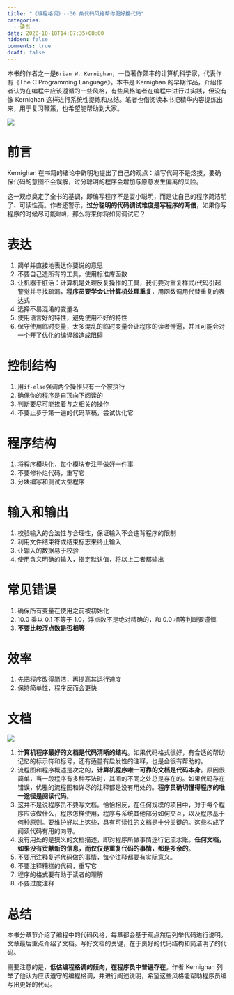 ```yaml
---
title: "《编程格调》--30 条代码风格帮你更好撸代码"
categories:
  - 读书
date: 2020-10-18T14:07:35+08:00
hidden: false
comments: true
draft: false
---
```


本书的作者之一是`Brian W. Kernighan`，一位著作颇丰的计算机科学家，代表作有《The C Programming Language》。本书是 Kernighan 的早期作品，介绍作者认为在编程中应该遵循的一些风格，有些风格笔者在编程中进行过实践，但没有像 Kernighan 这样进行系统性提炼和总结。笔者也借阅读本书把精华内容提炼出来，用于复习鞭策，也希望能帮助到大家。

![](https://raw.githubusercontent.com/alwqx/picx-images-hosting/master/common/reading/bcgd-arc.png)

<!--more-->

# 前言

Kernighan 在书籍的绪论中鲜明地提出了自己的观点：编写代码不是炫技，要确保代码的意图不会误解，过分聪明的程序会增加与原意发生偏离的风险。

这一观点奠定了全书的基调，即编写程序不是耍小聪明，而是让自己的程序简洁明了、可读性高。作者还警示，**过分聪明的代码调试难度是写程序的两倍**，如果你写程序的时候尽可能`聪明`，那么将来你将如何调试它？

# 表达

1. 简单并直接地表达你要说的意思
2. 不要自己造所有的工具，使用标准库函数
3. 让机器干脏活：计算机是处理反复操作的工具，我们要对重复样式/代码引起警觉并寻找疏漏，**程序员要学会让计算机处理重复**，用函数调用代替重复的表达式
4. 选择不易混淆的变量名
5. 使用语言好的特性，避免使用不好的特性
6. 保守使用临时变量，太多混乱的临时变量会让程序的读者懵逼，并且可能会对一个开了优化的编译器造成阻碍

# 控制结构

1. 用`if-else`强调两个操作只有一个被执行
2. 确保你的程序是自顶向下阅读的
3. 判断要尽可能挨着与之相关的操作
4. 不要止步于第一遍的代码草稿，尝试优化它

# 程序结构

1. 将程序模块化，每个模块专注于做好一件事
2. 不要修补烂代码，重写它
3. 分块编写和测试大型程序

# 输入和输出

1. 校验输入的合法性与合理性，保证输入不会违背程序的限制
2. 利用文件结束符或结束标志来终止输入
3. 让输入的数据易于校验
4. 使用含义明确的输入，指定默认值，将以上二者都输出

# 常见错误

1. 确保所有变量在使用之前被初始化
2. 10.0 乘以 0.1 不等于 1.0，浮点数不是绝对精确的，和 0.0 相等判断要谨慎
3. **不要比较浮点数是否相等**

# 效率

1. 先把程序改得简洁，再提高其运行速度
2. 保持简单性，程序反而会更快

# 文档

![](res/book.jpg)

1. **计算机程序最好的文档是代码清晰的结构**。如果代码格式很好，有合适的帮助记忆的标示符和标号，还有适量有启发性的注释，也是会很有帮助的。
2. 流程图和程序概述是次之的，**计算机程序唯一可靠的文档是代码本身**。原因很简单，当一段程序有多种写法时，其间的不同之处总是存在的。如果代码存在错误，优雅的流程图和详尽的注释都是没有用处的。**程序员确切懂得程序的唯一途径是阅读代码**。
3. 这并不是说程序员不要写文档。恰恰相反，在任何规模的项目中，对于每个程序应该做什么，程序怎样使用，程序与系统其他部分如何交互，以及程序基于何种原则。要维护好以上这些，具有可读性的文档是十分关键的。这些构成了阅读代码有用的向导。
4. 没有用处的是狭义的文档描述，即对程序所做事情逐行记流水账。**任何文档，如果没有贡献新的信息，而仅仅是重复代码的事情，都是多余的**。
5. 不要用注释复述代码做的事情，每个注释都要有实际意义。
6. 不要注释糟糕的代码，重写它
7. 程序的格式要有助于读者的理解
8. 不要过度注释

# 总结

本书分章节介绍了编程中的代码风格，每章都会基于观点然后列举代码进行说明。文章最后重点介绍了文档。写好文档的关键，在于良好的代码结构和简洁明了的代码。

需要注意的是，**低估编程格调的倾向，在程序员中普遍存在**。作者 Kernighan 列举了他认为应该遵守的编程格调，并进行阐述说明，希望这些风格能帮助程序员编写出更好的代码。
